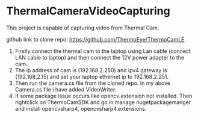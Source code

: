 # ThermalCameraVideoCapturing
This project is capable of capturing video from Thermal Cam.

github link to clone repo: https://github.com/ThermoEye/ThermoCamLE

1. Firstly connect the thermal cam to the laptop using Lan cable (connect LAN cable to laptop) and then connect the 12V power adapter to the cam.
2. The ip address of cam is (192.168.2.250) and ipv4 gateway is (192.168.2.15) and set your laptop ethernet ip to 192.168.2.251.
3. Then run the camera.cs file from the cloned repo. In my above Camera.cs file i have added VideoWriter.
4. If some package issue occurs like opencv.extension not installed. Then rightclick on ThermoCamSDK and go in manage nugetpackagemanger and install opencvsharp4, opencvsharp4.extensions.

